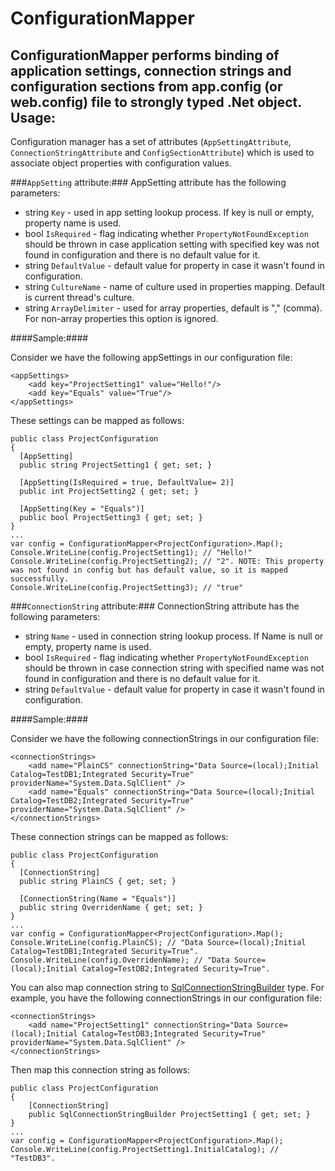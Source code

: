 ConfigurationMapper
===================

ConfigurationMapper performs binding of application settings, connection strings and configuration sections from app.config (or web.config) file to strongly typed .Net object.
Usage:
------
Configuration manager has a set of attributes (`AppSettingAttribute`, `ConnectionStringAttribute` and `ConfigSectionAttribute`) which is used to associate object properties with configuration values.

###`AppSetting` attribute:###
AppSetting attribute has the following parameters:
* string `Key` - used in app setting lookup process. If key is null or empty, property name is used.
* bool `IsRequired` - flag indicating whether `PropertyNotFoundException` should be thrown in case application setting with specified key was not found in configuration and there is no default value for it.
* string `DefaultValue` - default value for property in case it wasn't found in configuration.
* string `CultureName` - name of culture used in properties mapping. Default is current thread's culture.
* string `ArrayDelimiter` - used for array properties, default is "," (comma). For non-array properties this option is ignored.

####Sample:####

Consider we have the following appSettings in our configuration file:

    <appSettings>
        <add key="ProjectSetting1" value="Hello!"/>
        <add key="Equals" value="True"/>        
    </appSettings>

These settings can be mapped as follows:

    public class ProjectConfiguration
    {
      [AppSetting]
      public string ProjectSetting1 { get; set; }
      
      [AppSetting(IsRequired = true, DefaultValue= 2)]
      public int ProjectSetting2 { get; set; }
      
      [AppSetting(Key = "Equals")]
      public bool ProjectSetting3 { get; set; }
    }
    ...
    var config = ConfigurationMapper<ProjectConfiguration>.Map();
    Console.WriteLine(config.ProjectSetting1); // "Hello!"
    Console.WriteLine(config.ProjectSetting2); // "2". NOTE: This property was not found in config but has default value, so it is mapped successfully.
    Console.WriteLine(config.ProjectSetting3); // "true"

###`ConnectionString` attribute:###
ConnectionString attribute has the following parameters:
* string `Name` - used in connection string lookup process. If Name is null or empty, property name is used.
* bool `IsRequired` - flag indicating whether `PropertyNotFoundException` should be thrown in case connection string with specified name was not found in configuration and there is no default value for it.
* string `DefaultValue` - default value for property in case it wasn't found in configuration.

####Sample:####

Consider we have the following connectionStrings in our configuration file:

    <connectionStrings>
        <add name="PlainCS" connectionString="Data Source=(local);Initial Catalog=TestDB1;Integrated Security=True" providerName="System.Data.SqlClient" />
        <add name="Equals" connectionString="Data Source=(local);Initial Catalog=TestDB2;Integrated Security=True" providerName="System.Data.SqlClient" />
    </connectionStrings>

These connection strings can be mapped as follows:

    public class ProjectConfiguration
    {
      [ConnectionString]
      public string PlainCS { get; set; }
      
      [ConnectionString(Name = "Equals")]
      public string OverridenName { get; set; }
    }
    ...
    var config = ConfigurationMapper<ProjectConfiguration>.Map();
    Console.WriteLine(config.PlainCS); // "Data Source=(local);Initial Catalog=TestDB1;Integrated Security=True".
    Console.WriteLine(config.OverridenName); // "Data Source=(local);Initial Catalog=TestDB2;Integrated Security=True".

You can also map connection string to  [SqlConnectionStringBuilder](http://msdn.microsoft.com/en-us/library/system.data.sqlclient.sqlconnectionstringbuilder(v=vs.110).aspx) type. For example, you have the following connectionStrings in our configuration file:

    <connectionStrings>
        <add name="ProjectSetting1" connectionString="Data Source=(local);Initial Catalog=TestDB3;Integrated Security=True" providerName="System.Data.SqlClient" />
    </connectionStrings>

Then map this connection string as follows:

    public class ProjectConfiguration
    {
        [ConnectionString]
        public SqlConnectionStringBuilder ProjectSetting1 { get; set; }
    }
    ...
    var config = ConfigurationMapper<ProjectConfiguration>.Map();
    Console.WriteLine(config.ProjectSetting1.InitialCatalog); // "TestDB3".

